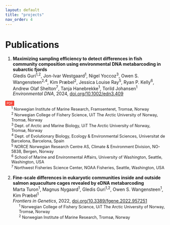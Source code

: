 ```yaml
---
layout: default
title: "projects"
nav_order: 4
---
```


# Publications

1. **Maximizing sampling efficiency to detect differences in fish community composition using environmental DNA metabarcoding in subarctic fjords**  
   Gledis Guri<sup>1,2</sup>, Jon-Ivar Westgaard<sup>1</sup>, Nigel Yoccoz<sup>3</sup>, Owen S. Wangensteen<sup>2,4</sup>, Kim Præbel<sup>2</sup>, Jessica Louise Ray<sup>5</sup>, Ryan P. Kelly<sup>6</sup>, Andrew Olaf Shelton<sup>7</sup>, Tanja Hanebrekke<sup>1</sup>, Torild Johansen<sup>1</sup>  
   *Environmental DNA*, 2024, [doi.org/10.1002/edn3.409](https://onlinelibrary.wiley.com/doi/full/10.1002/edn3.409)
  <a href="assets/pdf/Environmental DNA - 2023 - Guri - Maximizing sampling efficiency to detect differences in fish community composition using.pdf" style="display: inline-block; background-color: #f44336; color: white; padding: 2px 4px; font-size: 10px; text-decoration: none; border-radius: 2px;">
     PDF
   </a>
   
   <div style="font-size: 0.9em; margin-left: 1.5em;">
   <sup>1</sup> Norwegian Institute of Marine Research, Framsenteret, Tromsø, Norway<br>
   <sup>2</sup> Norwegian College of Fishery Science, UiT The Arctic University of Norway, Tromsø, Norway<br>
   <sup>3</sup> Dept. of Arctic and Marine Biology, UiT The Arctic University of Norway, Tromsø, Norway<br>
   <sup>4</sup> Dept. of Evolutionary Biology, Ecology & Environmental Sciences, Universitat de Barcelona, Barcelona, Spain<br>
   <sup>5</sup> NORCE Norwegian Research Centre AS, Climate & Environment Division, NO-5838, Bergen, Norway<br>
   <sup>6</sup> School of Marine and Environmental Affairs, University of Washington, Seattle, Washington, USA<br>
   <sup>7</sup> Northwest Fisheries Science Center, NOAA Fisheries, Seattle, Washington, USA
   </div>

2. **Fine-scale differences in eukaryotic communities inside and outside salmon aquaculture cages revealed by eDNA metabarcoding**  
   Marta Turon<sup>1</sup>, Magnus Nygaard<sup>1</sup>, Gledis Guri<sup>1,2</sup>, Owen S. Wangensteen<sup>1</sup>, Kim Præbel<sup>1</sup>  
   *Frontiers in Genetics*, 2022, [doi.org/10.3389/fgene.2022.957251](https://www.frontiersin.org/journals/genetics/articles/10.3389/fgene.2022.957251/full)
   <div style="font-size: 0.9em; margin-left: 1.5em;">
   <sup>1</sup> Norwegian College of Fishery Science, UiT The Arctic University of Norway, Tromsø, Norway<br>
   <sup>2</sup> Norwegian Institute of Marine Research, Tromsø, Norway
   </div>